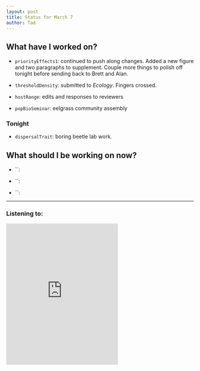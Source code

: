 ```yaml
---
layout: post 
title: Status for March 7 
author: Tad
---
```

 
## What have I worked on?
 
* `priorityEffects1`: continued to push along changes. Added a new figure and two paragraphs to supplement. Couple more things to polish off tonight before sending back to Brett and Alan. 


* `thresholdDensity`: submitted to _Ecology_. Fingers crossed.


* `hostRange`: edits and responses to reviewers


* `popBioSeminar`: eelgrass community assembly





### Tonight 

* `dispersalTrait`: boring beetle lab work. 


  
## What should I be working on now? 

* ``:

* ``:

* ``:
 
 
 
 
--- 
 
### Listening to: 
 <iframe src='https://embed.spotify.com/?uri=spotify%3Atrack%3A7ofZgS5xDW0XodfjaXWvZG' width='300' height='380' frameborder='0' allowtransparency='true'></iframe> 
 <i class='fa fa-code' style='color:pink'></i> 

